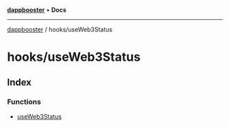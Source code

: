 [**dappbooster**](../../README.md) • **Docs**

***

[dappbooster](../../modules.md) / hooks/useWeb3Status

# hooks/useWeb3Status

## Index

### Functions

- [useWeb3Status](functions/useWeb3Status.md)
